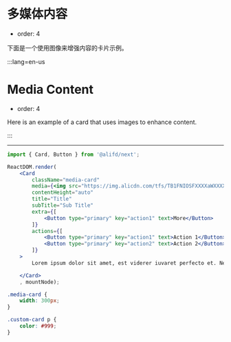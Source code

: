 # 多媒体内容

- order: 4

下面是一个使用图像来增强内容的卡片示例。

:::lang=en-us
# Media Content

- order: 4

Here is an example of a card that uses images to enhance content.

:::

---

````jsx
import { Card, Button } from '@alifd/next';

ReactDOM.render(
    <Card
        className="media-card"
        media={<img src="https://img.alicdn.com/tfs/TB1FNIOSFXXXXaWXXXXXXXXXXXX-260-188.png" />}
        contentHeight="auto"
        title="Title"
        subTitle="Sub Title"
        extra={[
            <Button type="primary" key="action1" text>More</Button>
        ]}
        actions={[
            <Button type="primary" key="action1" text>Action 1</Button>,
            <Button type="primary" key="action2" text>Action 2</Button>
        ]}
    >
        Lorem ipsum dolor sit amet, est viderer iuvaret perfecto et. Ne petentium quaerendum nec, eos ex recteque mediocritatem, ex usu assum legendos temporibus. Ius feugiat pertinacia an, cu verterem praesent quo.

    </Card>
    , mountNode);
````

````css
.media-card {
    width: 300px;
}

.custom-card p {
    color: #999;
}
````
